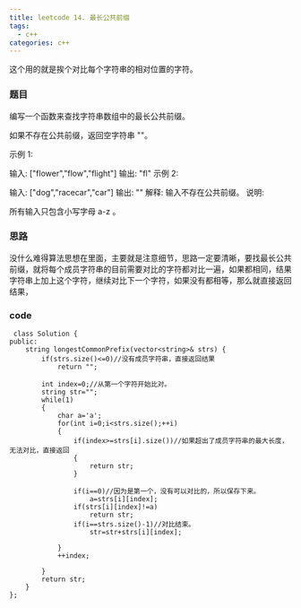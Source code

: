 ```yaml
---
title: leetcode 14. 最长公共前缀
tags:
  - c++ 
categories: c++ 
---
```

这个用的就是挨个对比每个字符串的相对位置的字符。
<!-- more -->

### 题目

编写一个函数来查找字符串数组中的最长公共前缀。

如果不存在公共前缀，返回空字符串 ""。

示例 1:

输入: ["flower","flow","flight"]
输出: "fl"
示例 2:

输入: ["dog","racecar","car"]
输出: ""
解释: 输入不存在公共前缀。
说明:

所有输入只包含小写字母 a-z 。



### 思路

没什么难得算法思想在里面，主要就是注意细节，思路一定要清晰，要找最长公共前缀，就将每个成员字符串的目前需要对比的字符都对比一遍，如果都相同，结果字符串上加上这个字符，继续对比下一个字符，如果没有都相等，那么就直接返回结果，

### code

     class Solution {
	public:
	    string longestCommonPrefix(vector<string>& strs) {
	        if(strs.size()<=0)//没有成员字符串，直接返回结果
	            return "";
	        
	        int index=0;//从第一个字符开始比对。
	        string str="";
	        while(1)
	        {
	            char a='a';
	            for(int i=0;i<strs.size();++i)
	            {
	                if(index>=strs[i].size())//如果超出了成员字符串的最大长度，无法对比，直接返回
	                {
	                    return str;
	                }
	                
	                if(i==0)//因为是第一个，没有可以对比的，所以保存下来。
	                    a=strs[i][index];
	                if(strs[i][index]!=a)
	                    return str;
	                if(i==strs.size()-1)//对比结束。
	                    str=str+strs[i][index];
	
	            }
	            ++index;
	            
	        }
	        return str;
	    }
	};

